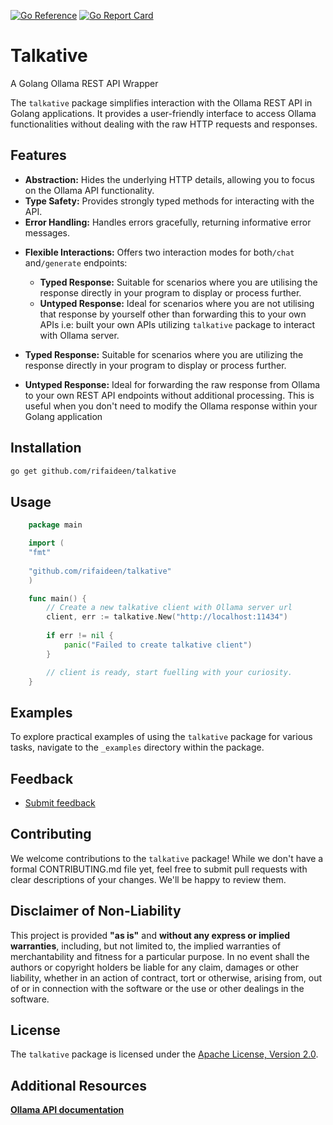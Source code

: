 [![Go Reference](https://pkg.go.dev/badge/github.com/rifaideen/talkative.svg)](https://pkg.go.dev/github.com/rifaideen/talkative)
[![Go Report Card](https://goreportcard.com/badge/github.com/rifaideen/talkative)](https://goreportcard.com/report/github.com/rifaideen/talkative)

# Talkative

A Golang Ollama REST API Wrapper

The `talkative` package simplifies interaction with the Ollama REST API in Golang applications. It provides a user-friendly interface to access Ollama functionalities without dealing with the raw HTTP requests and responses.

## Features

- **Abstraction:** Hides the underlying HTTP details, allowing you to focus on the Ollama API functionality.
- **Type Safety:** Provides strongly typed methods for interacting with the API.
- **Error Handling:** Handles errors gracefully, returning informative error messages.

* **Flexible Interactions:** Offers two interaction modes for both`/chat` and`/generate` endpoints:
  * **Typed Response:**  Suitable for scenarios where you are utilising the response directly in your program to display or process further.
  * **Untyped Response:** Ideal for scenarios where you are not utilising that response by yourself other than forwarding this to your own APIs i.e: built your own APIs utilizing `talkative` package to interact with Ollama server.

* **Typed Response:** Suitable for scenarios where you are utilizing the response directly in your program to display or process further.
* **Untyped Response:** Ideal
  for forwarding the raw response from Ollama to your own REST API
  endpoints without additional processing. This is useful when you don't
  need to modify the Ollama response within your Golang application

## Installation

```sh
go get github.com/rifaideen/talkative
```

## Usage

```go
    package main

    import (
    "fmt"
  
    "github.com/rifaideen/talkative"
    )

    func main() {
        // Create a new talkative client with Ollama server url
        client, err := talkative.New("http://localhost:11434")
  
        if err != nil {
            panic("Failed to create talkative client")
        }

        // client is ready, start fuelling with your curiosity.
    }
```

## Examples

To explore practical examples of using the `talkative` package for various tasks, navigate to the `_examples` directory within the package.

## Feedback

- [Submit feedback](https://github.com/rifaideen/talkative/issues/new)

## Contributing

We welcome contributions to the `talkative` package! While we don't have a formal CONTRIBUTING.md file yet, feel free to submit pull requests with clear descriptions of your changes. We'll be happy to review them.

## Disclaimer of Non-Liability

This project is provided **"as is"** and **without any express or implied warranties**, including, but not limited to, the implied warranties of merchantability and fitness for a particular purpose. In no event shall the authors or copyright holders be liable for any claim, damages or other liability, whether in an action of contract, tort or otherwise, arising from, out of or in connection with the software or the use or other dealings in the software.

## License

The `talkative` package is licensed under the [Apache License, Version 2.0](https://www.apache.org/licenses/LICENSE-2.0).

## Additional Resources

[**Ollama API documentation**](https://github.com/ollama/ollama/blob/main/docs/api.md)
